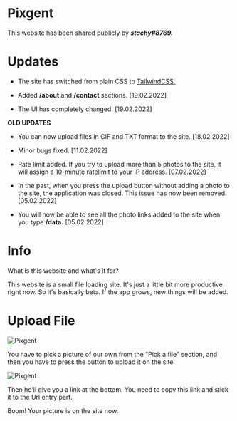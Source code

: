 # Pixgent

  

This website has been shared publicly by ***stachy#8769.***

  

# Updates

- The site has switched from plain CSS to [TailwindCSS.](https://tailwindcss.com/)
- Added **/about** and **/contact** sections. [19.02.2022]

- The UI has completely changed.  [19.02.2022]

**OLD UPDATES**

- You can now upload files in GIF and TXT format to the site. [18.02.2022]

- Minor bugs fixed. [11.02.2022]

- Rate limit added. If you try to upload more than 5 photos to the site, it will assign a 10-minute ratelimit to your IP address. [07.02.2022]

- In the past, when you press the upload button without adding a photo to the site, the application was closed. This issue has now been removed. [05.02.2022]

- You will now be able to see all the photo links added to the site when you type **/data.** [05.02.2022]

  

# Info

  

What is this website and what's it for?

This website is a small file loading site. It's just a little bit more productive right now. So it's basically beta. If the app grows, new things will be added.

  

# Upload File

  

![Pixgent](https://i.hizliresim.com/rmgi8xt.png)

  

You have to pick a picture of our own from the "Pick a file" section, and then you have to press the button to upload it on the site.

  

![Pixgent](https://i.hizliresim.com/78tko5u.png)

  

Then he'll give you a link at the bottom. You need to copy this link and stick it to the Url entry part.

Boom! Your picture is on the site now.